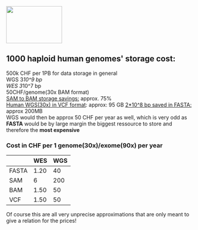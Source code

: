 <img src="https://www.genengnews.com/wp-content/uploads/2018/08/Oct1_2015_ErnestoDelAguilaIII_1000GenomesProject9614313724-1.jpg" width="150" height="100">  

## 1000 haploid human genomes' storage cost:  
500k CHF per 1PB for data storage in general  
WGS 3*10^9 bp  
WES 3*10^7 bp   
50CHF/genome(30x BAM format)  
[SAM to BAM storage savings:](https://uppmax.uu.se/support/user-guides/using-cram-to-compress-bam-files/) approx. 75%  
[Human WGS(30x) in VCF format](https://www.biostars.org/p/47646/): approx: 95 GB
[2*10^8 bp saved in FASTA:](https://biowize.wordpress.com/2012/04/27/can-i-estimate-genome-size-from-the-size-of-the-fasta-file/) approx 200MB  
WGS would then be approx 50 CHF per year as well, which is very odd as **FASTA** would be by large margin the biggest ressource to store and therefore the **most expensive**

### Cost in CHF per 1 genome(30x)/exome(90x) per year
|  | WES| WGS|
|--------|--------|-----------|
| FASTA | 1.20 | 40 |
| SAM | 6 | 200 |
| BAM | 1.50 | 50 |
| VCF | 1.50 | 50 |  
  
Of course this are all very unprecise approximations that are only meant to give a relation for the prices!

